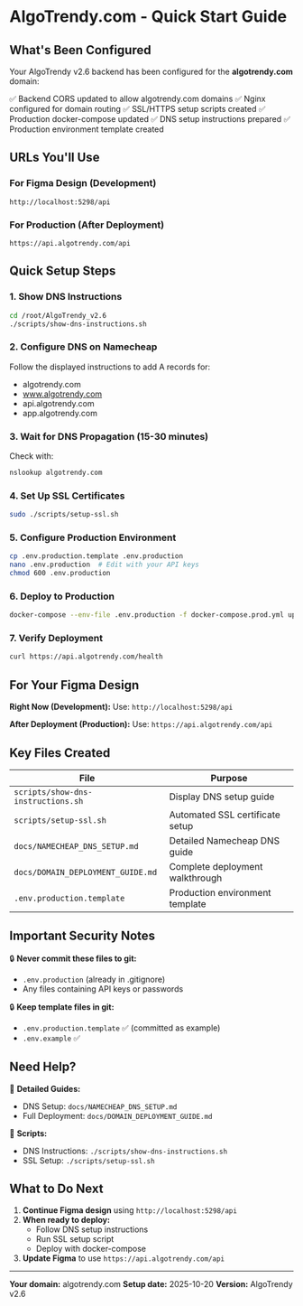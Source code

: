 # AlgoTrendy.com - Quick Start Guide

## What's Been Configured

Your AlgoTrendy v2.6 backend has been configured for the **algotrendy.com** domain:

✅ Backend CORS updated to allow algotrendy.com domains
✅ Nginx configured for domain routing
✅ SSL/HTTPS setup scripts created
✅ Production docker-compose updated
✅ DNS setup instructions prepared
✅ Production environment template created

## URLs You'll Use

### For Figma Design (Development)
```
http://localhost:5298/api
```

### For Production (After Deployment)
```
https://api.algotrendy.com/api
```

## Quick Setup Steps

### 1. Show DNS Instructions
```bash
cd /root/AlgoTrendy_v2.6
./scripts/show-dns-instructions.sh
```

### 2. Configure DNS on Namecheap
Follow the displayed instructions to add A records for:
- algotrendy.com
- www.algotrendy.com
- api.algotrendy.com
- app.algotrendy.com

### 3. Wait for DNS Propagation (15-30 minutes)
Check with:
```bash
nslookup algotrendy.com
```

### 4. Set Up SSL Certificates
```bash
sudo ./scripts/setup-ssl.sh
```

### 5. Configure Production Environment
```bash
cp .env.production.template .env.production
nano .env.production  # Edit with your API keys
chmod 600 .env.production
```

### 6. Deploy to Production
```bash
docker-compose --env-file .env.production -f docker-compose.prod.yml up -d
```

### 7. Verify Deployment
```bash
curl https://api.algotrendy.com/health
```

## For Your Figma Design

**Right Now (Development):**
Use: `http://localhost:5298/api`

**After Deployment (Production):**
Use: `https://api.algotrendy.com/api`

## Key Files Created

| File | Purpose |
|------|---------|
| `scripts/show-dns-instructions.sh` | Display DNS setup guide |
| `scripts/setup-ssl.sh` | Automated SSL certificate setup |
| `docs/NAMECHEAP_DNS_SETUP.md` | Detailed Namecheap DNS guide |
| `docs/DOMAIN_DEPLOYMENT_GUIDE.md` | Complete deployment walkthrough |
| `.env.production.template` | Production environment template |

## Important Security Notes

🔒 **Never commit these files to git:**
- `.env.production` (already in .gitignore)
- Any files containing API keys or passwords

🔒 **Keep template files in git:**
- `.env.production.template` ✅ (committed as example)
- `.env.example` ✅

## Need Help?

📖 **Detailed Guides:**
- DNS Setup: `docs/NAMECHEAP_DNS_SETUP.md`
- Full Deployment: `docs/DOMAIN_DEPLOYMENT_GUIDE.md`

🔧 **Scripts:**
- DNS Instructions: `./scripts/show-dns-instructions.sh`
- SSL Setup: `./scripts/setup-ssl.sh`

## What to Do Next

1. **Continue Figma design** using `http://localhost:5298/api`
2. **When ready to deploy:**
   - Follow DNS setup instructions
   - Run SSL setup script
   - Deploy with docker-compose
3. **Update Figma** to use `https://api.algotrendy.com/api`

---

**Your domain:** algotrendy.com
**Setup date:** 2025-10-20
**Version:** AlgoTrendy v2.6
